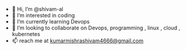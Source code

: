 - 👋 Hi, I’m @shivam-al
- 👀 I’m interested in coding
- 🌱 I’m currently learning Devops
- 💞️ I’m looking to collaborate on Devops, programming , linux , cloud , kubernetes
- 📫 reach me at kumarmishrashivam4666@gmail.com

<!---
shivam-al/shivam-al is a ✨ special ✨ repository because its `README.md` (this file) appears on your GitHub profile.
You can click the Preview link to take a look at your changes.
--->
